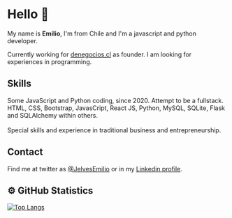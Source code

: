 ### <h1>Hello 👋</h1>

My name is <b>Emilio</b>, I'm from Chile and I'm a javascript and python developer.

Currently working for <a href="https://denegocios.cl" target="_blank">denegocios.cl</a> as founder.
I am looking for experiences in programming.

<h2>Skills</h2>
Some JavaScript and Python coding, since 2020. Attempt to be a fullstack.<br>
HTML, CSS, Bootstrap, JavasCript, React JS, Python, MySQL, SQLite, Flask and SQLAlchemy within others.<br>
<br>
Special skills and experience in traditional business and entrepreneurship.

<h2>Contact</h2>
Find me at twitter as <a href="https://twitter.com/JelvesEmilio" target="_blank">@JelvesEmilio</a> or in my <a href="https://www.linkedin.com/in/emilio-jelves/" target="_blank">Linkedin profile</a>. 
<br>
<h2>⚙️ GitHub Statistics</h2>

[![Top Langs](https://github-readme-stats.vercel.app/api/top-langs/?username=Emilioj17&layout=compact&theme=tokyonight&custom_title=Lenguajes%20mas%20Usados%20por%20mi)](https://github.com/Emilioj17)
<br>
<br>


